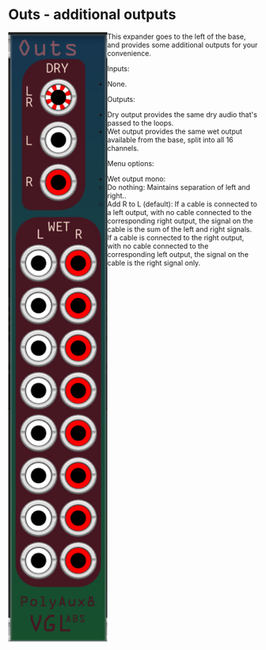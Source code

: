 # Outs - additional outputs

<img src="Outs.png" align="left" width="200">

This expander goes to the left of the base, and provides some additional outputs for your convenience.

Inputs:
- None.  

Outputs: 
- Dry output provides the same dry audio that's passed to the loops.
- Wet output provides the same wet output available from the base, split into all 16 channels.  

Menu options:
- Wet output mono:
    - Do nothing: Maintains separation of left and right..
    - Add R to L (default): If a cable is connected to a left output, with no cable connected to the corresponding right output, the signal on the cable is the sum of the left and right signals.  
      If a cable is connected to the right output, with no cable connected to the corresponding left output, the signal on the cable is the right signal only.

